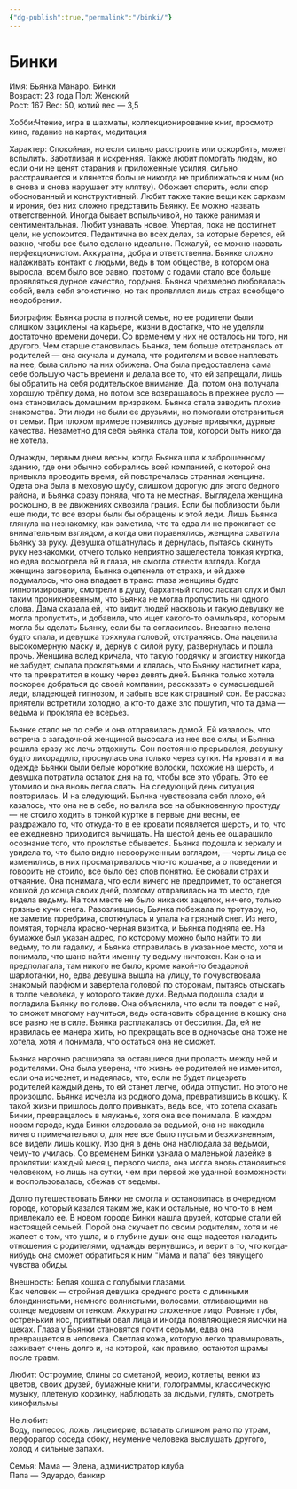 ```yaml
---
{"dg-publish":true,"permalink":"/binki/"}
---
```


# Бинки
Имя: Бьянка Манаро. Бинки  
Возраст: 23 года
Пол: Женский  
Рост: 167
Вес: 50, котий вес — 3,5  

Хобби:Чтение, игра в шахматы, коллекционирование книг, просмотр кино, гадание на картах, медитация  

Характер: Спокойная, но если сильно расстроить или оскорбить, может вспылить. Заботливая и искренняя. Также любит помогать людям, но если они не ценят старания и приложенные усилия, сильно расстраивается и клянется больше никогда не приближаться к ним (но в снова и снова нарушает эту клятву). Обожает спорить, если спор обоснованный и конструктивный. Любит также такие вещи как сарказм и ирония, без них сложно представить Бьянку. Ее можно назвать ответственной. Иногда бывает вспыльчивой, но также ранимая и сентиментальная. Любит узнавать новое. Упертая, пока не достигнет цели, не успокоится. Педантична во всех делах, за которые берется, ей важно, чтобы все было сделано идеально. Пожалуй, ее можно назвать перфекционистом. Аккуратна, добра и ответственна. Бьянке сложно налаживать контакт с людьми, ведь в том обществе, в котором она выросла, всем было все равно, поэтому с годами стало все больше проявляться дурное качество, гордыня. Бьянка чрезмерно любовалась собой, вела себя эгоистично, но так проявлялся лишь страх всеобщего неодобрения.  
  
Биография: Бьянка росла в полной семье, но ее родители были слишком зациклены на карьере, жизни в достатке, что не уделяли достаточно времени дочери. Со временем у них не осталось ни того, ни другого. Чем старше становилась Бьянка, тем больше отстранялась от родителей — она скучала и думала, что родителям и вовсе наплевать на нее, была сильно на них обижена. Она была предоставлена сама себе большую часть времени и делала все то, что ей запрещали, лишь бы обратить на себя родительское внимание. Да, потом она получала хорошую трёпку дома, но потом все возвращалось в прежнее русло — она становилась домашним призраком. Бьянка стала заводить плохие знакомства. Эти люди не были ее друзьями, но помогали отстраниться от семьи. При плохом примере появились дурные привычки, дурные качества. Незаметно для себя Бьянка стала той, которой быть никогда не хотела.  
  
Однажды, первым днем весны, когда Бьянка шла к заброшенному зданию, где они обычно собирались всей компанией, с которой она привыкла проводить время, ей повстречалась странная женщина. Одета она была в меховую шубу, слишком дорогую для этого бедного района, и Бьянка сразу поняла, что та не местная. Выглядела женщина роскошно, в ее движениях сквозила грация. Если бы поблизости были еще люди, то все взоры были бы обращены к этой леди. Лишь Бьянка глянула на незнакомку, как заметила, что та едва ли не прожигает ее внимательным взглядом, а когда они поравнялись, женщина схватила Бьянку за руку. Девушка отшатнулась и дернулась, пытаясь скинуть руку незнакомки, отчего только неприятно зашелестела тонкая куртка, но едва посмотрела ей в глаза, не смогла отвести взгляда. Когда женщина заговорила, Бьянка оцепенела от страха, и ей даже подумалось, что она впадает в транс: глаза женщины будто гипнотизировали, смотрели в душу, бархатный голос ласкал слух и был таким проникновенным, что Бьянка не могла пропустить ни одного слова. Дама сказала ей, что видит людей насквозь и такую девушку не могла пропустить, и добавила, что ищет какого-то фамильяра, которым могла бы сделать Бьянку, если бы та согласилась. Внезапно пелена будто спала, и девушка тряхнула головой, отстраняясь. Она нацепила высокомерную маску и, дернув с силой руку, развернулась и пошла прочь. Женщина вслед кричала, что такую гордячку и эгоистку никогда не забудет, сыпала проклятьями и клялась, что Бьянку настигнет кара, что та превратится в кошку через девять дней. Бьянка только хотела поскорее добраться до своей компании, рассказать о сумасшедшей леди, владеющей гипнозом, и забыть все как страшный сон. Ее рассказ приятели встретили холодно, а кто-то даже зло пошутил, что та дама — ведьма и прокляла ее всерьез.

Бьянке стало не по себе и она отправилась домой. Ей казалось, что встреча с загадочной женщиной высосала из нее все силы, и Бьянка решила сразу же лечь отдохнуть. Сон постоянно прерывался, девушку будто лихорадило, проснулась она только через сутки. На кровати и на одежде Бьянки были белые короткие волоски, похожие на шерсть, и девушка потратила остаток дня на то, чтобы все это убрать. Это ее утомило и она вновь легла спать. На следующий день ситуация повторилась. И на следующий. Бьянка чувствовала себя плохо, ей казалось, что она не в себе, но валила все на обыкновенную простуду — не стоило ходить в тонкой куртке в первые дни весны, ее раздражало то, что откуда-то в ее кровати появляется шерсть, и то, что ее ежедневно приходится вычищать. На шестой день ее ошарашило осознание того, что проклятье сбывается. Бьянка подошла к зеркалу и увидела то, что было видно невооруженным взглядом, — черты лица ее изменились, в них просматривалось что-то кошачье, а о поведении и говорить не стоило, все было без слов понятно. Ее сковали страх и отчаяние. Она понимала, что если ничего не предпримет, то останется кошкой до конца своих дней, поэтому отправилась на то место, где видела ведьму. На том месте не было никаких зацепок, ничего, только грязные кучи снега. Разозлившись, Бьянка побежала по тротуару, но, не заметив поребрика, споткнулась и упала на грязный снег. Из него, помятая, торчала красно-черная визитка, и Бьянка подняла ее. На бумажке был указан адрес, по которому можно было найти то ли ведьму, то ли гадалку, и Бьянка отправилась в указанное место, хотя и понимала, что шанс найти именну ту ведьму ничтожен. Как она и предполагала, там никого не было, кроме какой-то бездарной шарлотанки, но, едва девушка вышла на улицу, то почувствовала знакомый парфюм и завертела головой по сторонам, пытаясь отыскать в толпе человека, у которого такие духи. Ведьма подошла сзади и погладила Бьянку по голове. Она объяснила, что если та поедет с ней, то сможет многому научиться, ведь остановить обращение в кошку она все равно не в силе. Бьянка расплакалась от бессилия. Да, ей не нравилась ее манера жить, но прекращать все в одночасье она тоже не хотела, хотя и понимала, что остаться она не сможет.  
  
Бьянка нарочно расширяла за оставшиеся дни пропасть между ней и родителями. Она была уверена, что жизнь ее родителей не изменится, если она исчезнет, и надеялась, что, если не будет лицезреть родителей каждый день, то ей станет легче, обида отпустит. Но этого не произошло. Бьянка исчезла из родного дома, превратившись в кошку. К такой жизни пришлось долго привыкать, ведь все, что хотела сказать Бинки, превращалось в мяуканье, хотя она все понимала. В каждом новом городе, куда Бинки следовала за ведьмой, она не находила ничего примечательного, для нее все было пустым и безжизненным, все видели лишь кошку. Изо дня в день она наблюдала за ведьмой, чему-то училась. Со временем Бинки узнала о маленькой лазейке в проклятии: каждый месяц, первого числа, она могла вновь становиться человеком, но лишь на сутки, чем при первой же удачной возможности и воспользовалась, сбежав от ведьмы.  
  
Долго путешествовать Бинки не смогла и остановилась в очередном городе, который казался таким же, как и остальные, но что-то в нем привлекало ее. В новом городе Бинки нашла друзей, которые стали ей настоящей семьей. Порой она скучает по своим родителям, хотя и не жалеет о том, что ушла, и в глубине души она еще надеется наладить отношения с родителями, однажды вернувшись, и верит в то, что когда-нибудь она сможет обратиться к ним "Мама и папа" без тянущего чувства обиды.  

Внешность: Белая кошка с голубыми глазами.  
Как человек — стройная девушка среднего роста с длинными блондинистыми, немного волнистыми, волосами, отливающими на солнце медовым оттенком. Аккуратно сложенное лицо. Ровные губы, остренький нос, приятный овал лица и иногда появляющиеся ямочки на щеках. Глаза у Бьянки становятся почти серыми, едва она превращается в человека. Светлая кожа, которую легко травмировать, заживает очень долго и, на которой, как правило, остаются шрамы после травм.

Любит: Остроумие, блины со сметаной, кефир, котлеты, венки из цветов, своих друзей, бумажные книги, голограммы, классическую музыку, плетеную корзинку, наблюдать за людьми, гулять, смотреть кинофильмы  
  
Не любит:  
Воду, пылесос, ложь, лицемерие, вставать слишком рано по утрам, перфоратор соседа сбоку, неумение человека выслушать другого, холод и сильные запахи.

Семья: Мама — Элена, администратор клуба  
Папа — Эдуардо, банкир